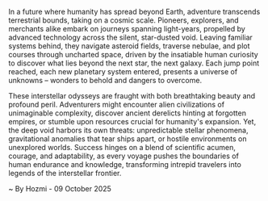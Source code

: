
In a future where humanity has spread beyond Earth, adventure transcends terrestrial bounds, taking on a cosmic scale. Pioneers, explorers, and merchants alike embark on journeys spanning light-years, propelled by advanced technology across the silent, star-dusted void. Leaving familiar systems behind, they navigate asteroid fields, traverse nebulae, and plot courses through uncharted space, driven by the insatiable human curiosity to discover what lies beyond the next star, the next galaxy. Each jump point reached, each new planetary system entered, presents a universe of unknowns – wonders to behold and dangers to overcome.

These interstellar odysseys are fraught with both breathtaking beauty and profound peril. Adventurers might encounter alien civilizations of unimaginable complexity, discover ancient derelicts hinting at forgotten empires, or stumble upon resources crucial for humanity's expansion. Yet, the deep void harbors its own threats: unpredictable stellar phenomena, gravitational anomalies that tear ships apart, or hostile environments on unexplored worlds. Success hinges on a blend of scientific acumen, courage, and adaptability, as every voyage pushes the boundaries of human endurance and knowledge, transforming intrepid travelers into legends of the interstellar frontier.

~ By Hozmi - 09 October 2025
